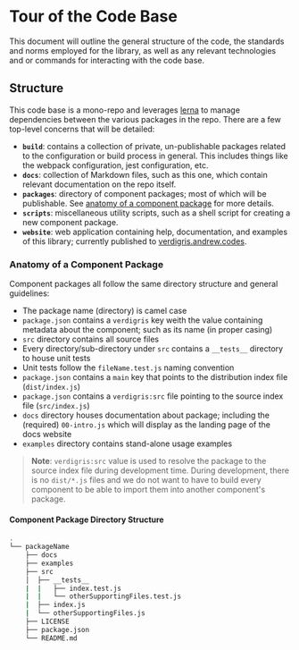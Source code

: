 # Tour of the Code Base

This document will outline the general structure of the code, the standards and norms employed for the library, as well as any relevant technologies and or commands for interacting with the code base.

## Structure

This code base is a mono-repo and leverages [lerna](https://lernajs.io/) to manage dependencies between the various packages in the repo. There are a few top-level concerns that will be detailed:

* **`build`**: contains a collection of private, un-publishable packages related to the configuration or build process in general. This includes things like the webpack configuration, jest configuration, etc.
* **`docs`**: collection of Markdown files, such as this one, which contain relevant documentation on the repo itself.
* **`packages`**: directory of component packages; most of which will be publishable. See [anatomy of a component package](#Anatomy-of-a-component) for more details.
* **`scripts`**: miscellaneous utility scripts, such as a shell script for creating a new component package.
* **`website`**: web application containing help, documentation, and examples of this library; currently published to [verdigris.andrew.codes](http://verdigris.andrew.codes).

### Anatomy of a Component Package

Component packages all follow the same directory structure and general guidelines:

* The package name (directory) is camel case
* `package.json` contains a `verdigris` key weith the value containing metadata about the component; such as its name (in proper casing)
* `src` directory contains all source files
* Every directory/sub-directory under `src` contains a `__tests__` directory to house unit tests
* Unit tests follow the `fileName.test.js` naming convention
* `package.json` contains a `main` key that points to the distribution index file (`dist/index.js`)
* `package.json` contains a `verdigris:src` file pointing to the source index file (`src/index.js`)
* `docs` directory houses documentation about package; including the (required) `00-intro.js` which will display as the landing page of the docs website
* `examples` directory contains stand-alone usage examples

> **Note**: `verdigris:src` value is used to resolve the package to the source index file during development time. During development, there is no `dist/*.js` files and we do not want to have to build every component to be able to import them into another component's package.

#### Component Package Directory Structure

```bash
.
└── packageName
    ├── docs
    ├── examples
    ├── src
    │  ├── __tests__
    |  |   ├── index.test.js
    |  |   └── otherSupportingFiles.test.js
    |  ├── index.js
    |  └── otherSupportingFiles.js
    ├── LICENSE
    ├── package.json
    └── README.md
```
